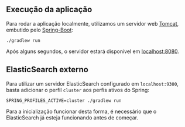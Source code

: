 Execução da aplicação
----

Para rodar a aplicação localmente, utilizamos um servidor web [Tomcat][TOMCAT], embutido pelo [Spring-Boot][SPRINGBOOT]:

```
./gradlew run
```

Após alguns segundos, o servidor estará disponível em [localhost:8080](http://localhost:8080/).

ElasticSearch externo
----

Para utilizar um servidor ElasticSearch configurado em `localhost:9300`, basta adicionar o perfil `cluster` aos perfis
ativos do Spring:

```
SPRING_PROFILES_ACTIVE=cluster ./gradlew run
```

Para a inicialização funcionar desta forma, é necessário que o ElasticSearch já esteja funcionando antes de começar.

[TOMCAT]:http://tomcat.apache.org/
[SPRINGBOOT]:http://projects.spring.io/spring-boot/
